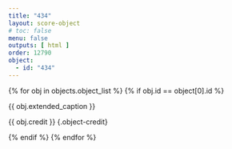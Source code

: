 ```yaml
---
title: "434"
layout: score-object
# toc: false
menu: false
outputs: [ html ]
order: 12790
object:
  - id: "434"
---
```


{% for obj in objects.object_list %}
{% if obj.id == object[0].id %}

{{ obj.extended_caption }}

{{ obj.credit }} {.object-credit}

{% endif %}
{% endfor %}
